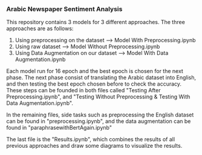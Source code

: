 ### Arabic Newspaper Sentiment Analysis
This repository contains 3 models for 3 different approaches. The three approaches are as follows:
  1) Using preprocessing on the dataset --> Model With Preprocessing.ipynb
  2) Using raw dataset --> Model Without Preprocessing.ipynb
  3) Using Data Augmentation on our dataset --> Model With Data Augmentation.ipynb
 
Each model run for 16 epoch and the best epoch is chosen for the next phase.
The next phase consist of translating the Arabic dataset into English, and then testing the best epoch chosen before to check the accuracy. These steps can be
founded in both files called "Testing After Preprocessing.ipynb", and "Testing Without Preprocessing & Testing With Data Augmentation.ipynb".

In the remaining files, side tasks such as preprocessing the English dataset can be found in "preprocessing.ipynb", and the data augmentation can be found in "paraphrasewithBertAgain.ipynb"

The last file is the "Results.ipynb", which combines the results of all previous approaches and draw some diagrams to visualize the results.
